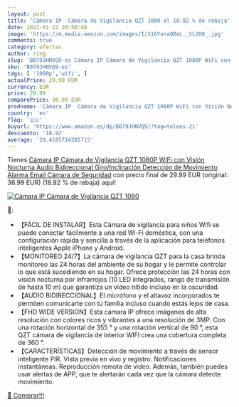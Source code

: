 ```yaml
---
layout: post
title: 'Cámara IP  Cámara de Vigilancia QZT 1080 al 18.92 % de rebaja'
date: 2021-01-22 20:50:48
image: 'https://m.media-amazon.com/images/I/316Ya+aQBeL._SL200_.jpg'
comments: true
category: ofertas
author: ring
slug: 'B079JHNVQ9-es Cámara IP Cámara de Vigilancia QZT 1080P WiFi con Visión...'
sku: 'B079JHNVQ9-es'
tags: [ '1080p','wifi', ]
actualPrice: 29.99 EUR
currency: EUR
price: 29.99
comparePrice: 36.99 EUR
prodname: 'Cámara IP  Cámara de Vigilancia QZT 1080P WiFi con Visión Nocturna  Audio Bidireccional  Giro/Inclinación  Detección de Movimiento  Alarma Email  Cámara de Seguridad'
country: 'es'
flag: '🇪🇸'
buyurl: 'https://www.amazon.es/dp/B079JHNVQ9/?tag=tolees-21'
descuento: '18.92'
average: '29.4185714285715'
---
```


Tienes [Cámara IP  Cámara de Vigilancia QZT 1080P WiFi con Visión Nocturna  Audio Bidireccional  Giro/Inclinación  Detección de Movimiento  Alarma Email  Cámara de Seguridad](https://www.amazon.es/dp/B079JHNVQ9/?tag=tolees-21) con precio final de  29.99 EUR (original: 36.99 EUR) (18.92 %  de rebaja) aqui!

[![Cámara IP  Cámara de Vigilancia QZT 1080](https://m.media-amazon.com/images/I/316Ya+aQBeL._SL200_.jpg)](https://www.amazon.es/dp/B079JHNVQ9/?tag=tolees-21)

🔎:

- 【FÁCIL DE INSTALAR】Esta Cámara de vigilancia para niños Wifi se puede conectar fácilmente a una red Wi-Fi doméstica, con una configuración rápida y sencilla a través de la aplicación para teléfonos inteligentes Apple iPhone y Android.
- 【MONITOREO 24/7】La cámara de vigilancia QZT para la casa brinda monitoreo las 24 horas del ambiente de su hogar y le permite controlar lo que está sucediendo en su hogar. Ofrece protección las 24 horas con visión nocturna por infrarrojos (10 LED integrados, rango de transmisión de hasta 10 m) que garantiza un video nítido incluso en la oscuridad.
- 【AUDIO BIDIRECCIONAL】El micrófono y el altavoz incorporados te permiten comunicarte con tu familia incluso cuando estás lejos de casa.
- 【FHD WIDE VERSION】Esta cámara IP ofrece imágenes de alta resolución con colores ricos y vibrantes a una resolución de 3MP. Con una rotación horizontal de 355 ° y una rotación vertical de 90 °, esta QZT cámara de vigilancia de interior WIFI crea una cobertura completa de 360 ​​°.
- 【CARACTERÍSTICAS】Detección de movimiento a través de sensor inteligente PIR. Vista previa en vivo y registro. Notificaciones instantáneas. Reproducción remota de video. Además, también puedes usar alertas de APP, que te alertarán cada vez que la cámara detecte movimiento.

[🛒 Comprar!!!](https://www.amazon.es/dp/B079JHNVQ9/?tag=tolees-21)

